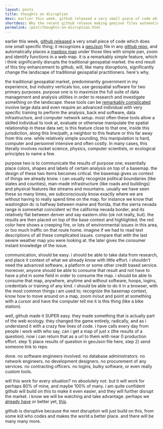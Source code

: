```yaml
---
layout: posts
title: thoughts on disruption
desc: earlier this week, github released a very small piece of code which does one small specific thing; it recognizes a geoJson file in any github repo, and automatically places a readmapbox map under those tiles with simple pan, zoom and identify functions in a web map.  it is a remarkably simple feature, which i think significantly disrupts the traditional geospatial market.  the end result of this tiny enhancement to github, will, like many disruptions, significantly change the landscape of traditional geospatial practitioners.  here's why.
shortdesc: Why the recent github release making geojson files automatic web maps is disruptive.
permalink: /post/thoughts-on-disruption.html
--- 
```


earlier this week, [github released](https://github.com/blog/1528-there-s-a-map-for-that) a very small piece of code which does one small specific thing; it recognizes a [geoJson](http://www.geojson.org/) file in any [github repo](https://help.github.com/articles/create-a-repo), and automatically places a [mapbox map](http://www.mapbox.com/) under those tiles with simple pan, zoom and identify functions in a web map.  it is a remarkably simple feature, which i think significantly disrupts the traditional geospatial market.  the end result of this tiny enhancement to github, will, like many disruptions, significantly change the landscape of traditional geospatial practitioners.  here's why.

the traditional geospatial market, predominantly government in my experience, but industry verticals too, use geospatial software for two primary purposes.  purpose one is to maximize the full suite of data management and analysis utilities in order to research and investigate something on the landscape. these tools can be [remarkably complicated](http://www.sigchi.org/chi95/proceedings/shortppr/ct_bdy.htm) involve large data and even require an advanced individual with very specific training to perform the analysis, back end software, data infrastructure, and computer network setup.  most often these tools allow a skilled individual to look at, evaluate or otherwise manipulate the spatial relationship in these data set; is this feature close to that one, inside this jurisdiction, along this line/path, a neighbor to this feature or this far away from this one.  while relatively simple sounding, this manipulation is hard, computer and personnel intensive and often costly.  In many cases, this literally involves rocket science, physics, computer scientists, or ecological principles to name a few.  

purpose two is to communicate the results of purpose one; essentially place colors, shapes and labels of certain analysis on top of a basemap.  the design of these two items becomes critical.  the basemap gives us context of things we already know.  i can usually recognize political boundaries (like states and counties), man-made infrastructure (like roads and buildings) and physical features like streams and mountains.  usually we have seen these so many times, we subconsciously know exactly where we are without having to really spend time on the map.  for instance we know that washington dc is halfway between maine and florida, that the sierra nevada range is somewhat coincident w/ the california nevada border, and its relatively flat between denver and say eastern ohio (ok not really, but).  the results are then placed on top of the base context and highlighted; the red color here shows a creeping fire, or lots of environmental issues in this area, or too much traffic on that route home.  imagine if we had to read text descriptions of all these complicated issues.  compare that with the last severe weather map you were looking at.  the later gives the consumer instant knowledge of the issue.  

communication, should be easy.  i should be able to take data from research, and place it context of what we already know with little effort.  i shouldn't need the advanced software, a platform or some other credit based service.  moreover, anyone should be able to consume that result and not have to have a phd in some field in order to consume the map.  i should be able to consume that map, anywhere, anytime and without software, hoops, logins, credentials or training of any kind.  i should be able to do it in a browser, with the most common things i am used to; recognize the basemap context, know how to move around on a map, zoom in/out and point at something with a cursor and have the computer tell me it is this thing (like a bike station).

well, github made it SUPER easy.  they made something that is actually part of the web ecology.  they changed the game entirely, radically, and as i understand it with a crazy few lines of code.  i have calls every day from people i work with who say, can i get a map of just x (the results of a question).  now i can return that as a url to them with near 0 production effort.  step 1) place results of question in geoJson file here, step 2) send someone link to repo.  

done.  no software engineers involved.  no database administrators.  no network engineers.  no development designers.  no procurement of any services.  no contracting officers.  no logins, bulky software, or even really custom tools.

will this work for every situation?  no absolutely not.  but it will work for perhaps 80% of mine, and maybe 100% of many. i am quite confident github will build on this to make it even easier, and they will further disrupt the market.  i know we will be watching and take advantage.  perhaps we [already have](https://github.com/where-gov/fcc)  or better yet, [this](https://github.com/tschaub/mapjack).

github is disruptive because the next disruption will just build on this, from some kid who codes and makes the world a better place.  and there will be many many more.
